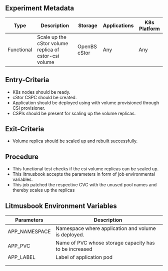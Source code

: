 ## Experiment Metadata

| Type       | Description                                           | Storage      | Applications | K8s Platform |
| ---------- | ----------------------------------------------------- | ------------ | ------------ | ------------ |
| Functional | Scale up the cStor volume replica of cstor-csi volume | OpenBS cStor | Any          | Any          |

## Entry-Criteria

- K8s nodes should be ready.
- cStor CSPC should be created.
- Application should be deployed using with volume provisioned through CSI provisioner.
- CSPIs should be present for scaling up the volume replicas.

## Exit-Criteria

- Volume replica should be scaled up and rebuilt successfully.

## Procedure

- This functional test checks if the csi volume replicas can be scaled up.
- This litmusbook accepts the parameters in form of job environmental variables.
- This job patched the respective CVC with the unused pool names and thereby scales up the replicas 

## Litmusbook Environment Variables

| Parameters    | Description                                            |
| ------------- | ------------------------------------------------------ |
| APP_NAMESPACE | Namespace where application and volume is deployed.    |
| APP_PVC       | Name of PVC whose storage capacity has to be increased |
| APP_LABEL     | Label of application pod                               |
|               |                                                        |
|               |                                                        |